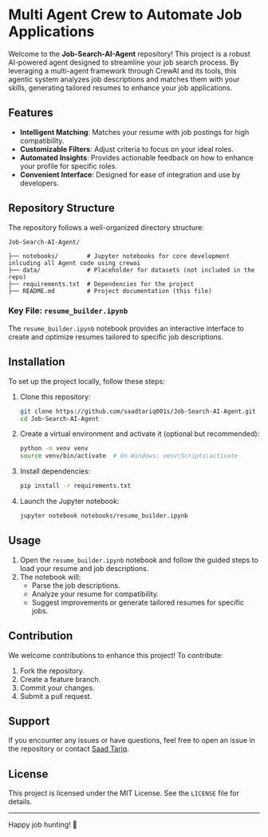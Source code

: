 # Multi Agent Crew to Automate Job Applications

Welcome to the **Job-Search-AI-Agent** repository! This project is a robust AI-powered agent designed to streamline your job search process. By leveraging a multi-agent framework through CrewAI and its tools, this agentic system analyzes job descriptions and matches them with your skills, generating tailored resumes to enhance your job applications.

## Features
- **Intelligent Matching**: Matches your resume with job postings for high compatibility.
- **Customizable Filters**: Adjust criteria to focus on your ideal roles.
- **Automated Insights**: Provides actionable feedback on how to enhance your profile for specific roles.
- **Convenient Interface**: Designed for ease of integration and use by developers.

## Repository Structure
The repository follows a well-organized directory structure:

```plaintext
Job-Search-AI-Agent/

├── notebooks/        # Jupyter notebooks for core development inlcuding all Agent code using crewai
├── data/             # Placeholder for datasets (not included in the repo)
├── requirements.txt  # Dependencies for the project
├── README.md         # Project documentation (this file)
```

### Key File: `resume_builder.ipynb`
The `resume_builder.ipynb` notebook provides an interactive interface to create and optimize resumes tailored to specific job descriptions.

## Installation
To set up the project locally, follow these steps:

1. Clone this repository:
   ```bash
   git clone https://github.com/saadtariq001s/Job-Search-AI-Agent.git
   cd Job-Search-AI-Agent
   ```

2. Create a virtual environment and activate it (optional but recommended):
   ```bash
   python -m venv venv
   source venv/bin/activate  # On Windows: venv\Scripts\activate
   ```

3. Install dependencies:
   ```bash
   pip install -r requirements.txt
   ```

4. Launch the Jupyter notebook:
   ```bash
   jupyter notebook notebooks/resume_builder.ipynb
   ```

## Usage
1. Open the `resume_builder.ipynb` notebook and follow the guided steps to load your resume and job descriptions.
2. The notebook will:
   - Parse the job descriptions.
   - Analyze your resume for compatibility.
   - Suggest improvements or generate tailored resumes for specific jobs.

## Contribution
We welcome contributions to enhance this project! To contribute:
1. Fork the repository.
2. Create a feature branch.
3. Commit your changes.
4. Submit a pull request.

## Support
If you encounter any issues or have questions, feel free to open an issue in the repository or contact [Saad Tariq](https://github.com/saadtariq001s).

## License
This project is licensed under the MIT License. See the `LICENSE` file for details.

---
Happy job hunting! 🎯
